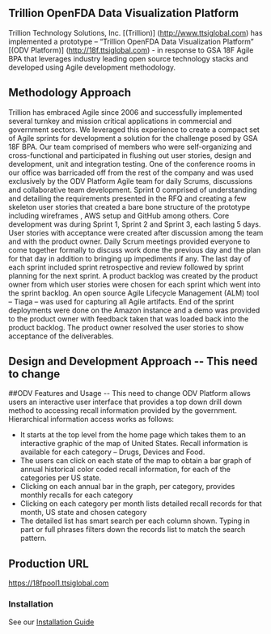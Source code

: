
## Trillion OpenFDA Data Visualization Platform

Trillion Technology Solutions, Inc. [(Trillion)] (http://www.ttsiglobal.com) has implemented a prototype – “Trillion OpenFDA Data Visualization Platform” [(ODV Platform)] (http://18f.ttsiglobal.com) - in response to GSA 18F Agile BPA that leverages industry leading open source technology stacks and developed using Agile development methodology.
## Methodology Approach
Trillion has embraced Agile since 2006 and successfully implemented several turnkey and mission critical applications in commercial and government sectors.  We leveraged this experience to create a compact set of Agile sprints for development a solution for the challenge posed by GSA 18F BPA.  Our team comprised of members who were self-organizing and cross-functional and participated in flushing out user stories, design and development, unit and integration testing.  One of the conference rooms in our office was barricaded off from the rest of the company and was used exclusively by the ODV Platform Agile team for daily Scrums, discussions and collaborative team development.
Sprint 0 comprised of understanding and detailing the requirements presented in the RFQ and creating a few skeleton user stories that created a bare bone structure of the prototype including wireframes , AWS setup and GitHub among others.  Core development was during Sprint 1, Sprint 2 and Sprint 3, each lasting 5 days.  User stories with acceptance were created after discussion among the team and with the product owner.  Daily Scrum meetings provided everyone to come together formally to discuss work done the previous day and the plan for that day in addition to bringing up impediments if any.  The last day of each sprint included sprint retrospective and review followed by sprint planning for the next sprint.  A product backlog was created by the product owner from which user stories were chosen for each sprint which went into the sprint backlog.  An open source Agile Lifecycle Management (ALM) tool – Tiaga  – was used for capturing all Agile artifacts.  End of the sprint deployments were done on the Amazon instance and a demo was provided to the product owner with feedback taken that was loaded back into the product backlog.  The product owner resolved  the user stories to show acceptance of the deliverables.

## Design and Development Approach -- This need to change

##ODV Features and Usage -- This need to change
ODV Platform allows users an interactive user interface that provides a top down drill down method to accessing recall information provided by the government. Hierarchical information access works as follows:
* It starts at the top level from the home page  which takes them to an interactive graphic of the map of United States.  Recall information is available for each category – Drugs, Devices and Food.
* The users can click on each state  of the map to obtain a bar graph of annual historical color coded recall information, for each of the categories per US state. 
* Clicking on each annual bar  in the graph, per category, provides monthly recalls for each category
*	Clicking on each category per month  lists detailed recall records for that month, US state and chosen category
*	The detailed list has smart search  per each column shown.  Typing in part or full phrases filters down the records list to match the search pattern.

## Production URL
https://18fpool1.ttsiglobal.com

### Installation
See our [Installation Guide](INSTALL.md)
